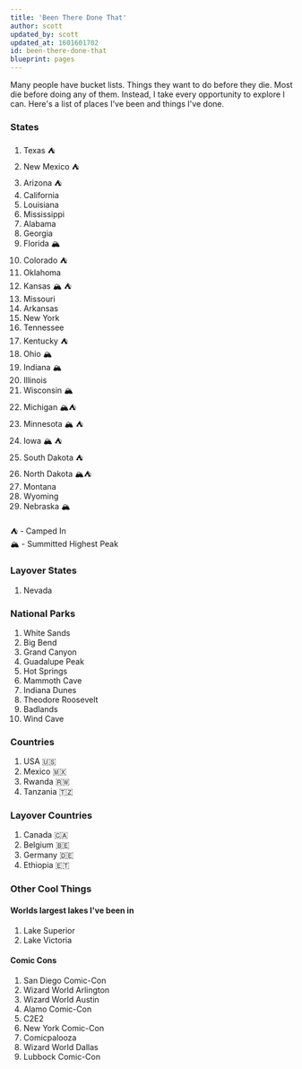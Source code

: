 ```yaml
---
title: 'Been There Done That'
author: scott
updated_by: scott
updated_at: 1601601702
id: been-there-done-that
blueprint: pages
---
```

Many people have bucket lists. Things they want to do before they die. Most die before doing any of them. Instead, I take every opportunity to explore I can. Here's a list of places I've been and things I've done.

### States


1. Texas ⛺️
2. New Mexico ⛺️
3. Arizona ⛺️
4. California 
5. Louisiana 
6. Mississippi 
7. Alabama 
8. Georgia 
9. Florida 🏔
10. Colorado ⛺️
11. Oklahoma 
12. Kansas 🏔 ⛺️
13. Missouri
14. Arkansas 
15. New York
16. Tennessee 
17. Kentucky ⛺️
18. Ohio 🏔
19. Indiana 🏔
20. Illinois
21. Wisconsin 🏔
22. Michigan 🏔⛺️
23. Minnesota 🏔 ⛺️
24. Iowa 🏔 ⛺️
25. South Dakota ⛺️
26. North Dakota  🏔⛺️
27. Montana
28. Wyoming
29. Nebraska 🏔

⛺️ - Camped In  
🏔 - Summitted Highest Peak

### Layover States
1. Nevada

### National Parks
1. White Sands
2. Big Bend 
3. Grand Canyon
4. Guadalupe Peak
5. Hot Springs
6. Mammoth Cave
7. Indiana Dunes
8. Theodore Roosevelt
9. Badlands
10. Wind Cave

### Countries
1. USA 🇺🇸 
2. Mexico 🇲🇽 
3. Rwanda 🇷🇼 
4. Tanzania  🇹🇿 

### Layover Countries
1. Canada 🇨🇦 
2. Belgium 🇧🇪 
3. Germany 🇩🇪 
4. Ethiopia 🇪🇹 

### Other Cool Things

#### Worlds largest lakes I've been in
1. Lake Superior 
2. Lake Victoria

#### Comic Cons
1. San Diego Comic-Con
2. Wizard World Arlington
3. Wizard World Austin
4. Alamo Comic-Con
5. C2E2
6. New York Comic-Con
7. Comicpalooza
8. Wizard World Dallas
9. Lubbock Comic-Con
